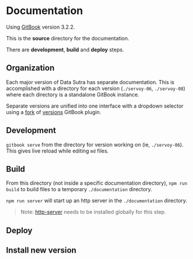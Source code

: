 # Documentation

Using [GitBook](https://www.gitbook.com/) version 3.2.2.

This is the **source** directory for the documentation.

There are **development**, **build** and **deploy** steps.


## Organization

Each major version of Data Sutra has separate documentation. This is accomplished with a directory for each version (`./servoy-06`, `./servoy-08`) where each directory is a standalone GitBook instance.

Separate versions are unified into one interface with a dropdown selector using a [fork](https://github.com/kabootit/gitbook-plugin-versions) of [versions](https://plugins.gitbook.com/plugin/versions) GitBook plugin.


## Development

`gitbook serve` from the directory for version working on (ie, `./servoy-06`). This gives live reload while editing `md` files.


## Build

From this directory (not inside a specific documentation directory), `npm run build` to build files to a temporary `./documentation` directory.

`npm run server` will start up an http server in the `./documentation` directory.

> Note: [http-server](https://www.npmjs.com/package/http-server) needs to be installed globally for this step.

## Deploy


## Install new version




